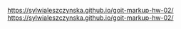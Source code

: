 https://sylwialeszczynska.github.io/goit-markup-hw-02/
https://sylwialeszczynska.github.io/goit-markup-hw-02/
